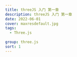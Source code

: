 ```yaml
---
title: threeJS 入门 第一章
description: threeJS 入门 第一章
date: 2022-06-01
cover: maxresdefault.jpg
tags:
  - Three.js
  
group: three.js
sort: 1
---
```

